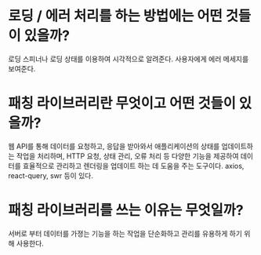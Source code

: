 # 로딩 / 에러 처리를 하는 방법에는 어떤 것들이 있을까?

로딩 스피너나 로딩 상태를 이용하여 시각적으로 알려준다.
사용자에게 에러 메세지를 보여준다.

# 패칭 라이브러리란 무엇이고 어떤 것들이 있을까?

웹 API를 통해 데이터를 요청하고, 응답을 받아와서 애플리케이션의 상태를 업데이트하는 작업을 처리하며, HTTP 요청, 상태 관리, 오류 처리 등 다양한 기능을 제공하여 데이터를 효율적으로 관리하고 렌더링을 업데이트 하는 데 도움을 주는 도구이다.
axios, react-query, swr 등이 있다.

# 패칭 라이브러리를 쓰는 이유는 무엇일까?

서버로 부터 데이터를 가졍는 기능을 하는 작업을 단순화하고 관리를 유용하게 하기 위해 사용한다.
